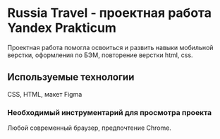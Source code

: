 # Russia Travel - проектная работа Yandex Prakticum

Проектная работа помогла освоиться и развить навыки мобильной верстки, оформления по БЭМ, повторение верстки html, css.

## Используемые технологии
CSS, HTML, макет Figma

### Необходимый инструментарий для просмотра проекта
Любой современный браузер, предпочтение Chrome.
